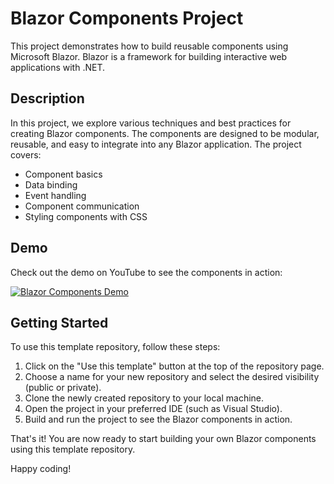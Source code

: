 # Blazor Components Project

This project demonstrates how to build reusable components using Microsoft Blazor. Blazor is a framework for building interactive web applications with .NET.

## Description

In this project, we explore various techniques and best practices for creating Blazor components. The components are designed to be modular, reusable, and easy to integrate into any Blazor application. The project covers:

- Component basics
- Data binding
- Event handling
- Component communication
- Styling components with CSS

## Demo

Check out the demo on YouTube to see the components in action:

[![Blazor Components Demo](https://img.youtube.com/vi/YPkt3hEHaLHc/0.jpg)](https://www.youtube.com/watch?v=Pkt3hEHaLHc)

## Getting Started

To use this template repository, follow these steps:

1. Click on the "Use this template" button at the top of the repository page.
2. Choose a name for your new repository and select the desired visibility (public or private).
3. Clone the newly created repository to your local machine.
4. Open the project in your preferred IDE (such as Visual Studio).
5. Build and run the project to see the Blazor components in action.

That's it! You are now ready to start building your own Blazor components using this template repository.

Happy coding!
